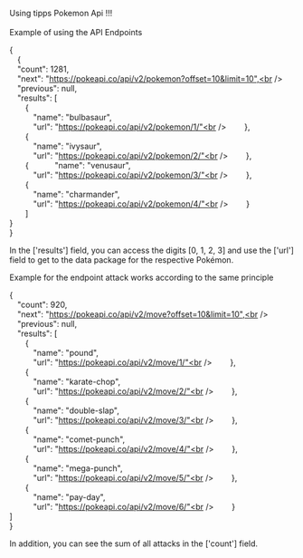 Using tipps Pokemon Api !!!
<br /><br />
Example of using the API Endpoints

{<br />
    &emsp;{<br />
    &emsp;"count": 1281,<br />
    &emsp;"next": "https://pokeapi.co/api/v2/pokemon?offset=10&limit=10",<br />
    &emsp;"previous": null,<br />
    &emsp;"results": [<br />
    &emsp;&emsp;{<br />
    &emsp;&emsp;&emsp;"name": "bulbasaur",<br />
    &emsp;&emsp;&emsp;"url": "https://pokeapi.co/api/v2/pokemon/1/"<br />
    &emsp;&emsp;},<br />
    &emsp;&emsp;{<br />
    &emsp;&emsp;&emsp;"name": "ivysaur",<br />
    &emsp;&emsp;&emsp;"url": "https://pokeapi.co/api/v2/pokemon/2/"<br />
    &emsp;&emsp;},<br />
    &emsp;&emsp;{
    &emsp;&emsp;&emsp;"name": "venusaur",<br />
    &emsp;&emsp;&emsp;"url": "https://pokeapi.co/api/v2/pokemon/3/"<br />
    &emsp;&emsp;},<br />
    &emsp;&emsp;{<br />
    &emsp;&emsp;&emsp;"name": "charmander",<br />
    &emsp;&emsp;&emsp;"url": "https://pokeapi.co/api/v2/pokemon/4/"<br />
    &emsp;&emsp;}<br />
    &emsp;&emsp;]<br />
    }<br />
}

In the ['results'] field, you can access the digits [0, 1, 2, 3] and use the ['url'] field to get to the data package for the respective Pokémon.  

Example for the endpoint attack works according to the same principle  

{<br />
    &emsp;"count": 920,<br />
    &emsp;"next": "https://pokeapi.co/api/v2/move?offset=10&limit=10",<br />
    &emsp;"previous": null,<br />
    &emsp;"results": [<br />
        &emsp;&emsp;{<br />
        &emsp;&emsp;&emsp;"name": "pound",<br />
        &emsp;&emsp;&emsp;"url": "https://pokeapi.co/api/v2/move/1/"<br />
        &emsp;&emsp;},<br />
        &emsp;&emsp;{<br />
        &emsp;&emsp;&emsp;"name": "karate-chop",<br />
        &emsp;&emsp;&emsp;"url": "https://pokeapi.co/api/v2/move/2/"<br />
        &emsp;&emsp;},<br />
        &emsp;&emsp;{<br />
        &emsp;&emsp;&emsp;"name": "double-slap",<br />
        &emsp;&emsp;&emsp;"url": "https://pokeapi.co/api/v2/move/3/"<br />
        &emsp;&emsp;},<br />
        &emsp;&emsp;{<br />
        &emsp;&emsp;&emsp;"name": "comet-punch",<br />
        &emsp;&emsp;&emsp;"url": "https://pokeapi.co/api/v2/move/4/"<br />
        &emsp;&emsp;},<br />
        &emsp;&emsp;{  
        &emsp;&emsp;&emsp;"name": "mega-punch",<br />
        &emsp;&emsp;&emsp;"url": "https://pokeapi.co/api/v2/move/5/"<br />
        &emsp;&emsp;},<br />
        &emsp;&emsp;{<br />
        &emsp;&emsp;&emsp;"name": "pay-day",<br />
        &emsp;&emsp;&emsp;"url": "https://pokeapi.co/api/v2/move/6/"<br />
        &emsp;&emsp;}<br />
    ]<br />
}

In addition, you can see the sum of all attacks in the ['count'] field.